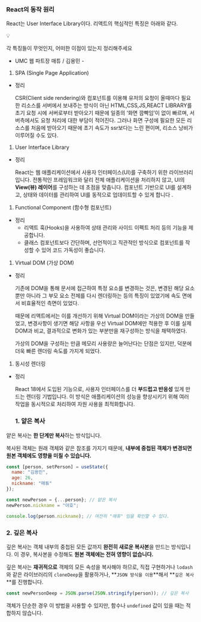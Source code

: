 ### React의 동작 원리

React는 User Interface Library이다. 리액트의 핵심적인 특징은 아래와 같다.

<aside>
💡

각 특징들이 무엇인지, 어떠한 이점이 있는지 정리해주세요

- UMC 웹 파트장 매튜 / 김용민 - 

</aside>

1. SPA (Single Page Application)
- 정리
    
    CSR(Client side rendering)와 컴포넌트를 이용해 유저의 요청이 올때마다 필요한 리소스를 서버에서 보내주는 방식이 아닌 HTML,CSS,JS,REACT LIBRARY를 초기 요청 시에 서버로부터 받아오기 때문에 일종의 ‘화면 깜빡임’이 없이 빠르며, 서버측에서도 요청 처리에 대한 부담이 적어진다. 그러나 화면 구성에 필요한 모든 리소스를 처음에 받아오기 때문에 초기 속도가 ssr보다는 느린 편이며, 리소스 낭비가 이루어질 수도 있다.
    
1. User Interface Library 
- 정리
    
    React는 웹 애플리케이션에서 사용자 인터페이스(UI)를 구축하기 위한 라이브러리입니다. 전통적인 프레임워크와 달리 전체 애플리케이션을 처리하지 않고, UI의 **View(뷰) 레이어**를 구성하는 데 초점을 맞춥니다.
    컴포넌트 기반으로 UI를 설계하고, 상태와 데이터를 관리하여 UI를 동적으로 업데이트할 수 있게 합니다
    .
    
1. Functional Component (함수형 컴포넌트)
- 정리
    - 리액트 훅(Hooks)을 사용하여 상태 관리와 사이드 이펙트 처리 등의 기능을 제공합니다.
    - 클래스 컴포넌트보다 간단하며, 선언적이고 직관적인 방식으로 컴포넌트를 작성할 수 있어 코드 가독성이 좋습니다.
1. Virtual DOM (가상 DOM)
- 정리
    
    기존에 DOM을 통해 문서에 접근하여 특정 요소를 변경하는 것은, 변경된 해당 요소뿐만 아니라 그 부모 요소 전체를 다시 렌더링하는 등의 특징이 있었기에 속도 면에서 비효율적인 측면이 있었다.
    
    때문에 리액트에서는 이를 개선하기 위해 Virtual DOM이라는 가상의 DOM을 만들었고, 변경사항이 생기면 해당 사항을 우선 Virtual DOM에만 적용한 후 이를 실제 DOM과 비교, 결과적으로 변화가 있는 부분만을 재구성하는 방식을 채택하였다.
    
    가상의 DOM을 구성하는 만큼 메모리 사용량은 늘어난다는 단점은 있지만, 덕분에 더욱 빠른 렌더링 속도를 가지게 되었다.
    
1. 동시성 렌더링
- 정리
    
    React 18에서 도입된 기능으로, 사용자 인터페이스를 더 **부드럽고 반응성** 있게 만드는 렌더링 기법입니다. 이 방식은 애플리케이션의 성능을 향상시키기 위해 여러 작업을 동시적으로 처리하여 자원 사용을 최적화합니다.
    ### 1. 얕은 복사

얕은 복사는 **한 단계만 복사**하는 방식입니다. 

복사된 객체는 원래 객체와 같은 참조를 가지기 때문에, **내부에 중첩된 객체가 변경되면 원본 객체에도 영향을 미칠 수 있습니다.**

```jsx
const [person, setPerson] = useState({
  name: "김용민",
  age: 26,
  nickname: "매튜"
});

const newPerson = {...person}; // 얕은 복사
newPerson.nickname = "야호";

console.log(person.nickname); // 여전히 "매튜" 임을 확인할 수 있다.
```

### 2. 깊은 복사

깊은 복사는 객체 내부의 중첩된 모든 값까지 **완전히 새로운 복사본**을 만드는 방식입니다. 이 경우, 복사본을 수정해도 **원본 객체에는 전혀 영향이 없습니다.**

깊은 복사는 **재귀적으로** 객체의 모든 속성을 복사해야 하므로, 직접 구현하거나 `lodash`와 같은 라이브러리의 `cloneDeep`을 활용하거나, **`JSON 방식을 이용`**해서 **`깊은 복사`**를 진행합니다.

```jsx
const newPersonDeep = JSON.parse(JSON.stringify(person)); // 깊은 복사
```

객체가 단순한 경우 이 방법을 사용할 수 있지만, 함수나 `undefined` 값이 있을 때는 적합하지 않습니다.